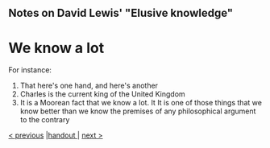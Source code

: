 
## Notes on David Lewis' "Elusive knowledge"

# We know a lot

For instance:

1. That here's one hand, and here's another
1. Charles is the current king of the United Kingdom
1. It is a Moorean fact that we know a lot. It It is one of those things that we know better than we know the premises of any philosophical argument to the contrary




[< previous](README.md) |[handout ](lewis_iff_handout.pdf)| [next >](02_definition.md)


